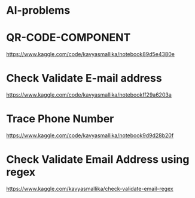 # AI-problems

# QR-CODE-COMPONENT 
https://www.kaggle.com/code/kavyasmallika/notebook89d5e4380e

# Check Validate E-mail address
https://www.kaggle.com/code/kavyasmallika/notebookff29a6203a

# Trace Phone Number
https://www.kaggle.com/code/kavyasmallika/notebook9d9d28b20f

# Check Validate Email Address using regex
https://www.kaggle.com/kavyasmallika/check-validate-email-regex
